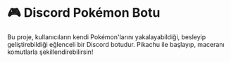 # 🎮 Discord Pokémon Botu

Bu proje, kullanıcıların kendi Pokémon'larını yakalayabildiği, besleyip geliştirebildiği eğlenceli bir Discord botudur. Pikachu ile başlayıp, maceranı komutlarla şekillendirebilirsin!

